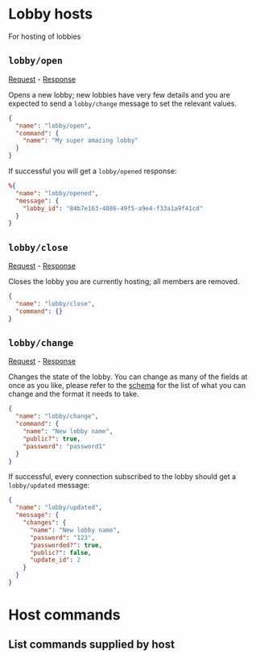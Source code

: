 # Lobby hosts
For hosting of lobbies

## `lobby/open`
[Request](/priv/static/schema/commands/lobby/open_command.json) - [Response](/priv/static/schema/messages/lobby/opened_message.json)

Opens a new lobby; new lobbies have very few details and you are expected to send a `lobby/change` message to set the relevant values.
```json
{
  "name": "lobby/open",
  "command": {
    "name": "My super amazing lobby"
  }
}
```

If successful you will get a `lobby/opened` response:
```json
%{
  "name": "lobby/opened",
  "message": {
    "lobby_id": "84b7e163-4086-49f5-a9e4-f33a1a9f41cd"
  }
}
```

## `lobby/close`
[Request](/priv/static/schema/commands/lobby/close_command.json) - [Response](/priv/static/schema/messages/lobby/closed_message.json)

Closes the lobby you are currently hosting; all members are removed.
```json
{
  "name": "lobby/close",
  "command": {}
}
```

## `lobby/change`
[Request](/priv/static/schema/commands/lobby/change_command.json) - [Response](/priv/static/schema/messages/lobby/updated_message.json)

Changes the state of the lobby. You can change as many of the fields at once as you like, please refer to the [schema](/priv/static/schema/commands/lobby/change_command.json) for the list of what you can change and the format it needs to take.
```json
{
  "name": "lobby/change",
  "command": {
    "name": "New lobby name",
    "public?": true,
    "password": "password1"
  }
}
```

If successful, every connection subscribed to the lobby should get a `lobby/updated` message:
```json
{
  "name": "lobby/updated",
  "message": {
    "changes": {
      "name": "New lobby name",
      "password": "123",
      "passworded?": true,
      "public?": false,
      "update_id": 2
    }
  }
}
```

# Host commands
## List commands supplied by host


